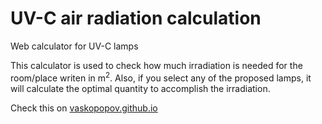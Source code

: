 # UV-C air radiation calculation
Web calculator for UV-C lamps


This calculator is used to check how much irradiation is needed for the room/place writen in m<sup>2</sup>.
Also, if you select any of the proposed lamps, it will calculate the optimal quantity to accomplish the irradiation.

Check this on [vaskopopov.github.io](https://vaskopopov.github.io)
